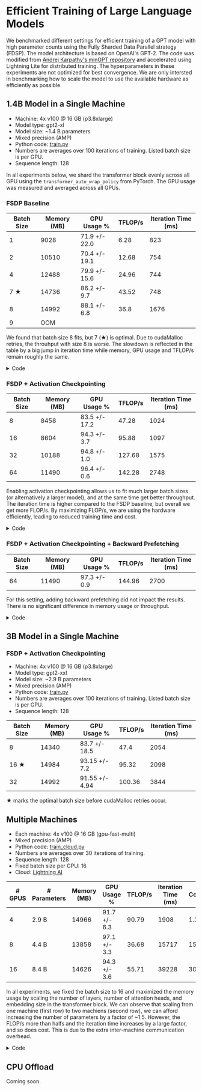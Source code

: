 # Efficient Training of Large Language Models

We benchmarked different settings for efficient training of a GPT model with high parameter counts using the Fully Sharded Data Parallel strategy (FDSP).
The model architecture is based on OpenAI's GPT-2. The code was modified from [Andrej Karpathy's minGPT repository](https://github.com/karpathy/minGPT) and accelerated using
Lightning Lite for distributed training.
The hyperparameters in these experiments are not optimized for best convergence. We are only intersted in benchmarking how to scale the model to use the available hardware as efficiently as possible.

## 1.4B Model in a Single Machine

- Machine: 4x v100 @ 16 GB (p3.8xlarge)
- Model type: gpt2-xl
- Model size: ~1.4 B parameters
- Mixed precision (AMP)
- Python code: [train.py](train.py)
- Numbers are averages over 100 iterations of training. Listed batch size is per GPU.
- Sequence length: 128

In all experiments below, we shard the transformer block evenly across all GPU using the `transformer_auto_wrap_policy` from PyTorch.
The GPU usage was measured and averaged across all GPUs.

### FSDP Baseline


| Batch Size    | Memory (MB)       | GPU Usage %       | TFLOP/s       | Iteration Time (ms)   |
| ------------- | ----------------- | ----------------- | ------------- | --------------------- |
| 1             | 9028	            | 71.9 +/- 22.0 	| 6.28	        | 823                   |
| 2             | 10510	            | 70.4 +/- 19.1     | 12.68	        | 754                   |
| 4             | 12488	            | 79.9 +/- 15.6     | 24.96	        | 744                   |
| 7 ★           | 14736	            | 86.2 +/- 9.7	    | 43.52	        | 748                   |
| 8	            | 14992	            | 88.1 +/- 6.8	    | 36.8	        | 1676                  |
| 9	            | OOM			    | 	                |               |                       |

We found that batch size 8 fits, but 7 (★) is optimal. Due to cudaMalloc retries, the throuhput with size 8 is worse.
The slowdown is reflected in the table by a big jump in iteration time while memory, GPU usage and TFLOP/s remain roughly the same.

<details>
<summary>Code</summary>

```py
from lightning.lite import LightningLite
from lightning.lite.strategies.fsdp import FSDPStrategy
from torch.distributed.fsdp.wrap import transformer_auto_wrap_policy

auto_wrap_policy = functools.partial(transformer_auto_wrap_policy, transformer_layer_cls={Block})
lite = LightningLite(
    ...
    strategy=FSDPStrategy(auto_wrap_policy=auto_wrap_policy)
)
```

</details>

### FSDP + Activation Checkpointing


| Batch Size    | Memory (MB)       | GPU Usage %       | TFLOP/s       | Iteration Time (ms)   |
| ------------- | ----------------- | ----------------- | ------------- | --------------------- |
| 8	            | 8458	            | 83.5 +/- 17.2     | 47.28	        | 1024	                |
| 16	        | 8604	            | 94.3 +/- 3.7	    | 95.88	        | 1097	                |
| 32	        | 10188             | 94.8 +/- 1.0	    | 127.68	    | 1575	                |
| 64	        | 11490	            | 96.4 +/- 0.6	    | 142.28	    | 2748                  |

Enabling activation checkpointing allows us to fit much larger batch sizes (or alternatively a larger model), and at the same time get better throughput.
The iteration time is higher compared to the FSDP baseline, but overall we get more FLOP/s. By maximizing FLOP/s, we are using the hardware efficiently, leading to reduced training time and cost.

<details>
<summary>Code</summary>

```py
lite = LightningLite(
    ...
    strategy=FSDPStrategy(
        auto_wrap_policy=auto_wrap_policy,
        activation_checkpointing=[Block],
    )
)
```
</details>


### FSDP + Activation Checkpointing + Backward Prefetching


| Batch Size    | Memory (MB)       | GPU Usage %       | TFLOP/s       | Iteration Time (ms)   |
| ------------- | ----------------- | ----------------- | ------------- | --------------------- |
| 64            | 11490	            | 97.3 +/- 0.9	    | 144.96	    | 2700                  |

For this setting, adding backward prefetching did not impact the results. There is no significant difference in memory usage or throughput.

<details>
<summary>Code</summary>

```py
from torch.distributed.fsdp import BackwardPrefetch

lite = LightningLite(
    ...
    strategy=FSDPStrategy(
        auto_wrap_policy=auto_wrap_policy,
        activation_checkpointing=[Block],
        backward_prefetch=BackwardPrefetch.BACKWARD_PRE,
    )
)
```
</details>

## 3B Model in a Single Machine

### FSDP + Activation Checkpointing

- Machine: 4x v100 @ 16 GB (p3.8xlarge)
- Model type: gpt2-xxl
- Model size: ~2.9 B parameters
- Mixed precision (AMP)
- Python code: [train.py](train.py)
- Numbers are averages over 100 iterations of training. Listed batch size is per GPU.
- Sequence length: 128


| Batch Size    | Memory (MB)       | GPU Usage %       | TFLOP/s       | Iteration Time (ms)   |
| ------------- | ----------------- | ----------------- | ------------- | --------------------- |
| 8	            | 14340	            | 83.7	+/- 18.5	| 47.4	        | 2054                  | 
| 16 ★	        | 14984	            | 93.15	+/- 7.2	    | 95.32	        | 2098	                | 
| 32	        | 14992	            | 91.55	+/- 4.94	| 100.36	    | 3844	                | 

★ marks the optimal batch size before cudaMalloc retries occur.



## Multiple Machines

- Each machine: 4x v100 @ 16 GB (gpu-fast-multi)
- Mixed precision (AMP)
- Python code: [train_cloud.py](train_cloud.py)
- Numbers are averages over 30 iterations of training.
- Sequence length: 128
- Fixed batch size per GPU: 16
- Cloud: [Lightning AI](https://lightning.ai)


| # GPUS | # Parameters  | Memory (MB)   | GPU Usage %       | TFLOP/s       | Iteration Time (ms)   | Cost | 
| ------ | ------------- | --------------| ----------------- | --------------| ----------------------| ---- |
| 4      | 2.9 B         | 14966         | 91.7 +/- 6.3      | 90.79         | 1908                  | 1.3  |      
| 8		 | 4.4 B         | 13858	     | 97.1 +/- 3.3	     | 36.68	     | 15717	             | 15.0 |
| 16  	 | 8.4 B         | 14626	     | 94.3 +/- 3.6      | 55.71	     | 39228	             | 30.5 |

In all experiments, we fixed the batch size to 16 and maximized the memory usage by scaling the number of layers, number of attention heads, and embedding size in the transformer block.
We can observe that scaling from one machine (first row) to two machiens (second row), we can afford increasing the number of parameters by a factor of ~1.5. However, the FLOP/s more than halfs and the
iteration time increases by a large factor, and so does cost. This is due to the extra inter-machine communication overhead.


<details>
<summary>Code</summary>

```py
from lightning import CloudCompute, LightningApp
from lightning.app.components import LiteMultiNode

app = LightningApp(
    LiteMultiNode(
        Work,
        num_nodes=4,
        cloud_compute=CloudCompute(name="gpu-fast-multi"),
    )
)
```
</details>

## CPU Offload

Coming soon.
